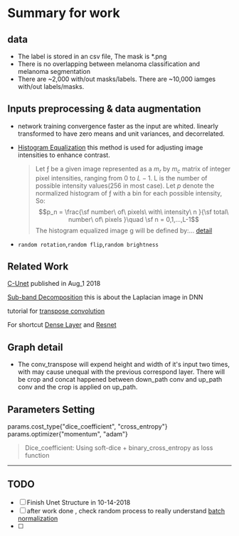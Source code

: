 # Summary for work 

## data 
+ The label is stored in an csv file, The mask is *.png
+ There is no overlapping between melanoma classification and melanoma segmentation 
+ There are ~2,000 with/out masks/labels. There are ~10,000 iamges with/out labels/masks. 

## Inputs preprocessing & data augmentation
+ network training convergence faster as the input are whited. linearly transformed to have zero means and unit variances, and decorrelated.

+ [Histogram Equalization](https://www.math.uci.edu/icamp/courses/math77c/demos/hist_eq.pdf) this method is used for adjusting image intensities to enhance contrast. 
  
    > Let ƒ be a given image represented as a $m_r$ by $m_c$ matrix of integer pixel intensities, ranging from 0 to $L-1$. L is the number of possible intensity values(256 in most case). Let $p$ denote the normalized histogram of ƒ with a bin for each possible intensity, So:
    >$$p_n = \frac{\sf number\ of\ pixels\ with\ intensity\ n }{\sf total\ number\ of\ pixels }\quad  \sf n = 0,1,...,L-1$$
    > The histogram equalized image g will be defined by:... [detail](https://www.math.uci.edu/icamp/courses/math77c/demos/hist_eq.pdf)

+ `random rotation`,`random flip`,`random brightness` 

## Related Work 
[C-Unet](https://www.biorxiv.org/content/biorxiv/early/2018/08/01/382549.full.pdf) published in Aug_1 2018 

[Sub-band Decomposition](https://arxiv.org/ftp/arxiv/papers/1703/1703.08595.pdf) this is about the Laplacian image in DNN

tutorial for [transpose convolution](https://towardsdatascience.com/up-sampling-with-transposed-convolution-9ae4f2df52d0)

For shortcut [Dense Layer](https://arxiv.org/pdf/1608.06993.pdf) and [Resnet](www.google.com)

## Graph detail
- The conv_transpose will expend height and width of it's input two times, with may cause unequal with the previous correspond layer. There will be crop and concat happened between down_path conv and up_path conv and the crop is applied on up_path. 

## Parameters Setting
params.cost_type{"dice_coefficient", "cross_entropy"}
params.optimizer{"momentum", "adam"}

>Dice_coefficient: Using soft-dice + binary_cross_entropy as loss function
---

## **TODO**

- [ ] Finish Unet Structure in 10-14-2018
- [ ] after work done , check random process to really understand [batch normalization](https://arxiv.org/pdf/1502.03167.pdf)
- [ ] 